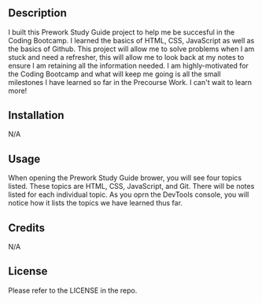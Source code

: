 # <Study Guide Webpage>

## Description

I built this Prework Study Guide project to help me be succesful in the Coding Bootcamp. I learned the basics of HTML, CSS, JavaScript as well as the basics of Github. This project will allow me to solve problems when I am stuck and need a refresher, this will allow me to look back at my notes to ensure I am retaining all the information needed. I am highly-motivated for the Coding Bootcamp and what will keep me going is all the small milestones I have learned so far in the Precourse Work. I can't wait to learn more!


## Installation

N/A


## Usage

When opening the Prework Study Guide brower, you will see four topics listed. These topics are HTML, CSS, JavaScript, and Git. There will be notes listed for each individual topic. As you oprn the DevTools console, you will notice how it lists the topics we have learned thus far.



## Credits

N/A


## License

Please refer to the LICENSE in the repo.
